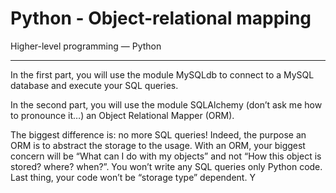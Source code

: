 # Python - Object-relational mapping
Higher-level programming ― Python

----


In the first part, you will use the module MySQLdb to 
connect to a MySQL database and execute your SQL queries.

In the second part, you will use the module SQLAlchemy 
(don’t ask me how to pronounce it…) an Object Relational 
Mapper (ORM).

The biggest difference is: 
no more SQL queries! Indeed, the purpose 
an ORM is to abstract the storage to the usage.
With an ORM, your biggest concern will be “What
can I do with my objects” and not “How this object 
is stored? where? when?”. You won’t write any SQL
queries only Python code. Last thing, your code won’t 
be “storage type” dependent. Y